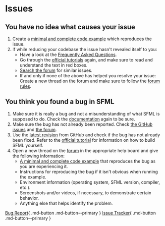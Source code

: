 # Issues

## You have no idea what causes your issue

1. Create a [minimal and complete code example](http://en.sfml-dev.org/forums/index.php?topic=5559.msg36368#msg36368) which reproduces the issue.
2. If while reducing your codebase the issue hasn't revealed itself to you:
    - Have a look at the [Frequently Asked Questions](../faq/index.md).
    - Go through the [official tutorials](../tutorials/3.0/index.md) again, and make sure to read and understand the text in red boxes.
    - [Search the forum](http://en.sfml-dev.org/forums/index.php?action=search) for similar issues.
    - If and only if none of the above has helped you resolve your issue: Create a new thread on the forum and make sure to follow the [forum rules](http://en.sfml-dev.org/forums/index.php?topic=5559.0).

## You think you found a bug in SFML

1. Make sure it is really a bug and not a misunderstanding of what SFML is supposed to do. Check the [documentation](../documentation/3.0.0/index.html) again to be sure.
2. Make sure the bug has not already been reported. Check [the GitHub issues](https://github.com/SFML/SFML/issues) and [the forum](http://en.sfml-dev.org/forums/index.php?action=search).
3. Use the [latest revision](https://github.com/SFML/SFML) from GitHub and check if the bug has not already been fixed. Refer to the [official tutorial](../tutorials/3.0/getting-started/cmake.md) for information on how to build SFML yourself.
4. Open a new thread on the [forum](http://en.sfml-dev.org/forums/) in the appropriate help board and give the following information:
    - [A minimal and complete code example](http://en.sfml-dev.org/forums/index.php?topic=5559.msg36368#msg36368) that reproduces the bug as you are experiencing it.
    - Instructions for reproducing the bug if it isn't obvious when running the example.
    - Environment information (operating system, SFML version, compiler, etc.).
    - Screenshots and/or videos, if necessary, to demonstrate certain behavior.
    - Anything else that helps identify the problem.

[Bug Report](http://en.sfml-dev.org/forums/index.php#c3 "Go to the forum."){ .md-button .md-button--primary } [Issue Tracker](https://github.com/SFML/SFML/issues "Go to the issue tracker."){ .md-button .md-button--primary }